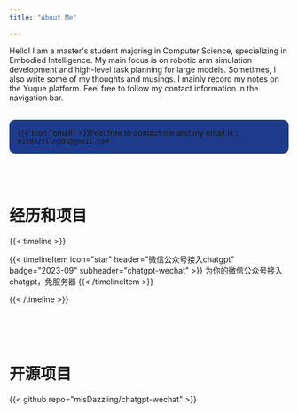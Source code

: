 ```yaml
---
title: "About Me"

---
```



Hello! I am a master's student majoring in Computer Science, specializing in Embodied Intelligence. My main focus is on robotic arm simulation development and high-level task planning for large models. Sometimes, I also write some of my thoughts and musings. I mainly record my notes on the Yuque platform. Feel free to follow my contact information in the navigation bar.
  
<br>


<div style="background-color: #1e3a8a; padding: 15px;border-radius: 10px;">
{{< icon "email" >}}Feel free to contact me and my email is : <code>misdazzling01@gmail.com</code> 
</div>





<br>
<br>
<br>


# 经历和项目
{{< timeline >}}

{{< timelineItem icon="star" header="微信公众号接入chatgpt" badge="2023-09" subheader="chatgpt-wechat" >}}
为你的微信公众号接入chatgpt，免服务器
{{< /timelineItem >}}



{{< /timeline >}}
  

<br>
<br>
<br>

# 开源项目
{{< github repo="misDazzling/chatgpt-wechat" >}}

